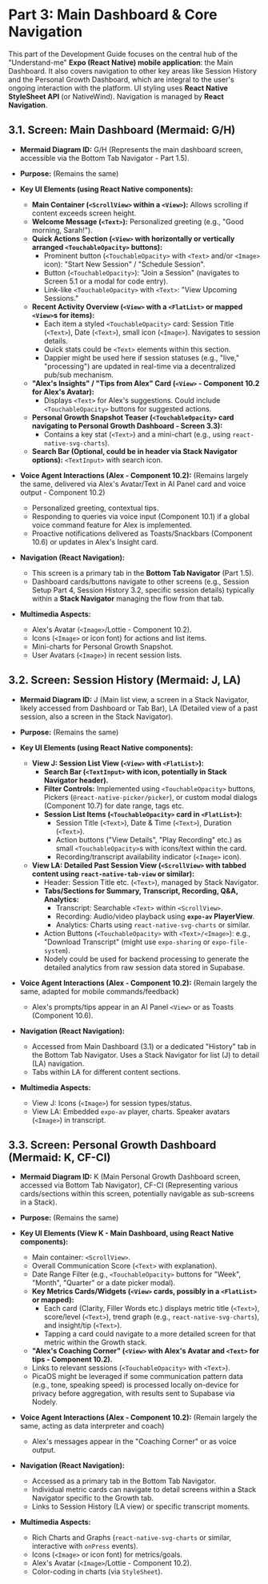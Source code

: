 # Part 3: Main Dashboard & Core Navigation

This part of the Development Guide focuses on the central hub of the "Understand-me" **Expo (React Native) mobile application**: the Main Dashboard. It also covers navigation to other key areas like Session History and the Personal Growth Dashboard, which are integral to the user's ongoing interaction with the platform. UI styling uses **React Native StyleSheet API** (or NativeWind). Navigation is managed by **React Navigation**.

## 3.1. Screen: Main Dashboard (Mermaid: G/H)

*   **Mermaid Diagram ID:** G/H (Represents the main dashboard screen, accessible via the Bottom Tab Navigator - Part 1.5).

*   **Purpose:** (Remains the same)

*   **Key UI Elements (using React Native components):**
    *   **Main Container (`<ScrollView>` within a `<View>`):** Allows scrolling if content exceeds screen height.
    *   **Welcome Message (`<Text>`):** Personalized greeting (e.g., "Good morning, Sarah!").
    *   **Quick Actions Section (`<View>` with horizontally or vertically arranged `<TouchableOpacity>` buttons):**
        *   Prominent button (`<TouchableOpacity>` with `<Text>` and/or `<Image>` icon): "Start New Session" / "Schedule Session".
        *   Button (`<TouchableOpacity>`): "Join a Session" (navigates to Screen 5.1 or a modal for code entry).
        *   Link-like `<TouchableOpacity>` with `<Text>`: "View Upcoming Sessions."
    *   **Recent Activity Overview (`<View>` with a `<FlatList>` or mapped `<View>`s for items):**
        *   Each item a styled `<TouchableOpacity>` card: Session Title (`<Text>`), Date (`<Text>`), small icon (`<Image>`). Navigates to session details.
        *   Quick stats could be `<Text>` elements within this section.
        *   Dappier might be used here if session statuses (e.g., "live," "processing") are updated in real-time via a decentralized pub/sub mechanism.
    *   **"Alex's Insights" / "Tips from Alex" Card (`<View>` - Component 10.2 for Alex's Avatar):**
        *   Displays `<Text>` for Alex's suggestions. Could include `<TouchableOpacity>` buttons for suggested actions.
    *   **Personal Growth Snapshot Teaser (`<TouchableOpacity>` card navigating to Personal Growth Dashboard - Screen 3.3):**
        *   Contains a key stat (`<Text>`) and a mini-chart (e.g., using `react-native-svg-charts`).
    *   **Search Bar (Optional, could be in header via Stack Navigator options):** `<TextInput>` with search icon.

*   **Voice Agent Interactions (Alex - Component 10.2):** (Remains largely the same, delivered via Alex's Avatar/Text in AI Panel card and voice output - Component 10.2)
    *   Personalized greeting, contextual tips.
    *   Responding to queries via voice input (Component 10.1) if a global voice command feature for Alex is implemented.
    *   Proactive notifications delivered as Toasts/Snackbars (Component 10.6) or updates in Alex's Insight card.

*   **Navigation (React Navigation):**
    *   This screen is a primary tab in the **Bottom Tab Navigator** (Part 1.5).
    *   Dashboard cards/buttons navigate to other screens (e.g., Session Setup Part 4, Session History 3.2, specific session details) typically within a **Stack Navigator** managing the flow from that tab.

*   **Multimedia Aspects:**
    *   Alex's Avatar (`<Image>`/Lottie - Component 10.2).
    *   Icons (`<Image>` or icon font) for actions and list items.
    *   Mini-charts for Personal Growth Snapshot.
    *   User Avatars (`<Image>`) in recent session lists.

## 3.2. Screen: Session History (Mermaid: J, LA)

*   **Mermaid Diagram ID:** J (Main list view, a screen in a Stack Navigator, likely accessed from Dashboard or Tab Bar), LA (Detailed view of a past session, also a screen in the Stack Navigator).

*   **Purpose:** (Remains the same)

*   **Key UI Elements (using React Native components):**
    *   **View J: Session List View (`<View>` with `<FlatList>`):**
        *   **Search Bar (`<TextInput>` with icon, potentially in Stack Navigator header).**
        *   **Filter Controls:** Implemented using `<TouchableOpacity>` buttons, Pickers (`@react-native-picker/picker`), or custom modal dialogs (Component 10.7) for date range, tags etc.
        *   **Session List Items (`<TouchableOpacity>` card in `<FlatList>`):**
            *   Session Title (`<Text>`), Date & Time (`<Text>`), Duration (`<Text>`).
            *   Action buttons ("View Details", "Play Recording" etc.) as small `<TouchableOpacity>`s with icons/text within the card.
            *   Recording/transcript availability indicator (`<Image>` icon).
    *   **View LA: Detailed Past Session View (`<ScrollView>` with tabbed content using `react-native-tab-view` or similar):**
        *   Header: Session Title etc. (`<Text>`), managed by Stack Navigator.
        *   **Tabs/Sections for Summary, Transcript, Recording, Q&A, Analytics:**
            *   Transcript: Searchable `<Text>` within `<ScrollView>`.
            *   Recording: Audio/video playback using **`expo-av` PlayerView**.
            *   Analytics: Charts using `react-native-svg-charts` or similar.
        *   Action Buttons (`<TouchableOpacity>` with `<Text>/<Image>`): e.g., "Download Transcript" (might use `expo-sharing` or `expo-file-system`).
        *   Nodely could be used for backend processing to generate the detailed analytics from raw session data stored in Supabase.

*   **Voice Agent Interactions (Alex - Component 10.2):** (Remain largely the same, adapted for mobile commands/feedback)
    *   Alex's prompts/tips appear in an AI Panel `<View>` or as Toasts (Component 10.6).

*   **Navigation (React Navigation):**
    *   Accessed from Main Dashboard (3.1) or a dedicated "History" tab in the Bottom Tab Navigator. Uses a Stack Navigator for list (J) to detail (LA) navigation.
    *   Tabs within LA for different content sections.

*   **Multimedia Aspects:**
    *   View J: Icons (`<Image>`) for session types/status.
    *   View LA: Embedded `expo-av` player, charts. Speaker avatars (`<Image>`) in transcript.

## 3.3. Screen: Personal Growth Dashboard (Mermaid: K, CF-CI)

*   **Mermaid Diagram ID:** K (Main Personal Growth Dashboard screen, accessed via Bottom Tab Navigator), CF-CI (Representing various cards/sections within this screen, potentially navigable as sub-screens in a Stack).

*   **Purpose:** (Remains the same)

*   **Key UI Elements (View K - Main Dashboard, using React Native components):**
    *   Main container: `<ScrollView>`.
    *   Overall Communication Score (`<Text>` with explanation).
    *   Date Range Filter (e.g., `<TouchableOpacity>` buttons for "Week", "Month", "Quarter" or a date picker modal).
    *   **Key Metrics Cards/Widgets (`<View>` cards, possibly in a `<FlatList>` or mapped):**
        *   Each card (Clarity, Filler Words etc.) displays metric title (`<Text>`), score/level (`<Text>`), trend graph (e.g., `react-native-svg-charts`), and insight/tip (`<Text>`).
        *   Tapping a card could navigate to a more detailed screen for that metric within the Growth stack.
    *   **"Alex's Coaching Corner" (`<View>` with Alex's Avatar and `<Text>` for tips - Component 10.2).**
    *   Links to relevant sessions (`<TouchableOpacity>` with `<Text>`).
    *   PicaOS might be leveraged if some communication pattern data (e.g., tone, speaking speed) is processed locally on-device for privacy before aggregation, with results sent to Supabase via Nodely.

*   **Voice Agent Interactions (Alex - Component 10.2):** (Remain largely the same, acting as data interpreter and coach)
    *   Alex's messages appear in the "Coaching Corner" or as voice output.

*   **Navigation (React Navigation):**
    *   Accessed as a primary tab in the Bottom Tab Navigator.
    *   Individual metric cards can navigate to detail screens within a Stack Navigator specific to the Growth tab.
    *   Links to Session History (LA view) or specific transcript moments.

*   **Multimedia Aspects:**
    *   Rich Charts and Graphs (`react-native-svg-charts` or similar, interactive with `onPress` events).
    *   Icons (`<Image>` or icon font) for metrics/goals.
    *   Alex's Avatar (`<Image>`/Lottie - Component 10.2).
    *   Color-coding in charts (via `StyleSheet`).
